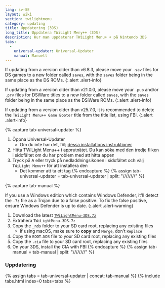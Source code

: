 ```yaml
---
lang: sv-SE
layout: wiki
section: twilightmenu
category: updating
title: Uppdatering (3DS)
long_title: Uppdatera TWiLight Meny++ (3DS)
description: Hur man uppdaterar TWiLight Menu+ + på Nintendo 3DS
tabs:
  - 
    universal-updater: Universal-Updater
    manual: Manuell
---
```


If updating from a version older than v6.8.3, please move your `.sav` files for DS games to a new folder called `saves`, with the `saves` folder being in the same place as the DS ROMs.
{:.alert .alert-info}

If updating from a version older than v21.0.0, please move your `.pub` and/or `.prv` files for DSiWare titles to a new folder called `saves`, with the `saves` folder being in the same place as the DSiWare ROMs.
{:.alert .alert-info}

If updating from a version older than v25.7.0, it is recommended to delete the `TWiLight Menu++ Game Booter` title from the title list, using FBI.
{:.alert .alert-info}

{% capture tab-universal-updater %}
1. Öppna Universal-Updater
   - Om du inte har det, följ [dessa installations instruktioner](installing-3ds)
1. Hitta TWiLight Menu++ i apprutnätet. Du kan söka med den tredje fliken i sidofältet om du har problem med att hitta appen
1. Tryck på <kbd class="face">A</kbd> eller tryck på nedladdningsikonen i sidofältet och välj `TWiLight Menu++` för att installera den
   - Det kommer att ta ett tag
{% endcapture %}
{% assign tab-universal-updater = tab-universal-updater | split: "////////" %}

{% capture tab-manual %}

If you use a Windows edition which contains Windows Defender, it'll detect the `.7z` file as a Trojan due to a false positive. To fix the false positive, ensure Windows Defender is up to date.
{:.alert .alert-warning}

1. Download the latest [`TWiLightMenu-3DS.7z`](https://github.com/DS-Homebrew/TWiLightMenu/releases/latest/download/TWiLightMenu-3DS.7z)
1. Extrahera `TWiLightMenu-3DS.7z`
1. Copy the `_nds` folder to your SD card root, replacing any existing files
   - If using macOS, make sure to **copy** and `Merge`, don't `Replace`
1. Copy the `BOOT.NDS` file to your SD card root, replacing any existing files
1. Copy the `.cia` file to your SD card root, replacing any existing files
1. On your 3DS, install the CIA with FBI
{% endcapture %}
{% assign tab-manual = tab-manual | split: "////////" %}

### Uppdatering

{% assign tabs = tab-universal-updater | concat: tab-manual %}
{% include tabs.html index=0 tabs=tabs %}
